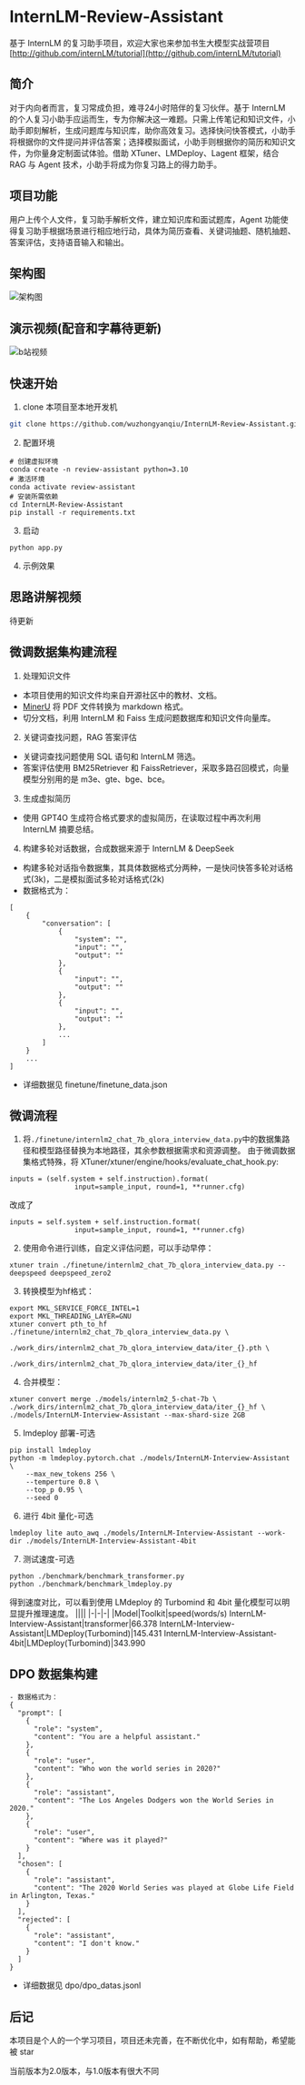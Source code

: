 # InternLM-Review-Assistant
基于 InternLM 的复习助手项目，欢迎大家也来参加书生大模型实战营项目[http://github.com/internLM/tutorial](http://github.com/internLM/tutorial)

## 简介
对于内向者而言，复习常成负担，难寻24小时陪伴的复习伙伴。基于 InternLM 的个人复习小助手应运而生，专为你解决这一难题。只需上传笔记和知识文件，小助手即刻解析，生成问题库与知识库，助你高效复习。选择快问快答模式，小助手将根据你的文件提问并评估答案；选择模拟面试，小助手则根据你的简历和知识文件，为你量身定制面试体验。借助 XTuner、LMDeploy、Lagent 框架，结合 RAG 与 Agent 技术，小助手将成为你复习路上的得力助手。

## 项目功能
用户上传个人文件，复习助手解析文件，建立知识库和面试题库，Agent 功能使得复习助手根据场景进行相应地行动，具体为简历查看、关键词抽题、随机抽题、答案评估，支持语音输入和输出。

## 架构图

![架构图](./assets/architecture_diagram.jpeg)

## 演示视频(配音和字幕待更新)
![b站视频](./assets/demonstrate.gif)
## 快速开始
1. clone 本项目至本地开发机
```bash
git clone https://github.com/wuzhongyanqiu/InternLM-Review-Assistant.git
```

2. 配置环境
```
# 创建虚拟环境
conda create -n review-assistant python=3.10
# 激活环境
conda activate review-assistant
# 安装所需依赖
cd InternLM-Review-Assistant
pip install -r requirements.txt
```

3. 启动
```
python app.py
```

4. 示例效果

## 思路讲解视频
待更新
## 微调数据集构建流程

1. 处理知识文件
- 本项目使用的知识文件均来自开源社区中的教材、文档。
- [MinerU](https://github.com/opendatalab/MinerU) 将 PDF 文件转换为 markdown 格式。
- 切分文档，利用 InternLM 和 Faiss 生成问题数据库和知识文件向量库。

2. 关键词查找问题，RAG 答案评估
- 关键词查找问题使用 SQL 语句和 InternLM 筛选。
- 答案评估使用 BM25Retriever 和 FaissRetriever，采取多路召回模式，向量模型分别用的是 m3e、gte、bge、bce。

3. 生成虚拟简历
- 使用 GPT4O 生成符合格式要求的虚拟简历，在读取过程中再次利用 InternLM 摘要总结。

4. 构建多轮对话数据，合成数据来源于 InternLM & DeepSeek
- 构建多轮对话指令数据集，其具体数据格式分两种，一是快问快答多轮对话格式(3k)，二是模拟面试多轮对话格式(2k)
- 数据格式为：
```
[
    {
        "conversation": [
            {
                "system": "",
                "input": "",
                "output": ""
            },
            {
                "input": "",
                "output": ""
            },
            {
                "input": "",
                "output": ""
            },
            ...
        ]
    }
    ...
]
```
- 详细数据见 finetune/finetune_data.json

## 微调流程
1. 将`./finetune/internlm2_chat_7b_qlora_interview_data.py`中的数据集路径和模型路径替换为本地路径，其余参数根据需求和资源调整。
由于微调数据集格式特殊，将 XTuner/xtuner/engine/hooks/evaluate_chat_hook.py:
```
inputs = (self.system + self.instruction).format(
                input=sample_input, round=1, **runner.cfg)
```
改成了
```
inputs = self.system + self.instruction.format(
                input=sample_input, round=1, **runner.cfg)
```
2. 使用命令进行训练，自定义评估问题，可以手动早停：
```
xtuner train ./finetune/internlm2_chat_7b_qlora_interview_data.py --deepspeed deepspeed_zero2
```
3. 转换模型为hf格式：
```
export MKL_SERVICE_FORCE_INTEL=1
export MKL_THREADING_LAYER=GNU
xtuner convert pth_to_hf ./finetune/internlm2_chat_7b_qlora_interview_data.py \
                         ./work_dirs/internlm2_chat_7b_qlora_interview_data/iter_{}.pth \
                         ./work_dirs/internlm2_chat_7b_qlora_interview_data/iter_{}_hf
```
4. 合并模型：
```
xtuner convert merge ./models/internlm2_5-chat-7b \
./work_dirs/internlm2_chat_7b_qlora_interview_data/iter_{}_hf \
./models/InternLM-Interview-Assistant --max-shard-size 2GB
```
5. Imdeploy 部署-可选
```
pip install lmdeploy
python -m lmdeploy.pytorch.chat ./models/InternLM-Interview-Assistant  \
    --max_new_tokens 256 \
    --temperture 0.8 \
    --top_p 0.95 \
    --seed 0
```
6. 进行 4bit 量化-可选
```
lmdeploy lite auto_awq ./models/InternLM-Interview-Assistant --work-dir ./models/InternLM-Interview-Assistant-4bit
```
7. 测试速度-可选
```
python ./benchmark/benchmark_transformer.py
python ./benchmark/benchmark_lmdeploy.py 
```
得到速度对比，可以看到使用 LMdeploy 的 Turbomind 和 4bit 量化模型可以明显提升推理速度。
||||
|-|-|-|
|Model|Toolkit|speed(words/s)
InternLM-Interview-Assistant|transformer|66.378
InternLM-Interview-Assistant|LMDeploy(Turbomind)|145.431
InternLM-Interview-Assistant-4bit|LMDeploy(Turbomind)|343.990

## DPO 数据集构建
```
- 数据格式为：
{
  "prompt": [
    {
      "role": "system",
      "content": "You are a helpful assistant."
    },
    {
      "role": "user",
      "content": "Who won the world series in 2020?"
    },
    {
      "role": "assistant",
      "content": "The Los Angeles Dodgers won the World Series in 2020."
    },
    {
      "role": "user",
      "content": "Where was it played?"
    }
  ],
  "chosen": [
    {
      "role": "assistant",
      "content": "The 2020 World Series was played at Globe Life Field in Arlington, Texas."
    }
  ],
  "rejected": [
    {
      "role": "assistant",
      "content": "I don't know."
    }
  ]
}
```
- 详细数据见 dpo/dpo_datas.jsonl

## 后记
本项目是个人的一个学习项目，项目还未完善，在不断优化中，如有帮助，希望能被 star

当前版本为2.0版本，与1.0版本有很大不同
